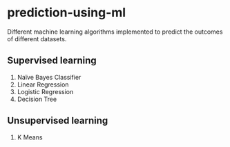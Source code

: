 # prediction-using-ml
Different machine learning algorithms implemented to predict the outcomes of different datasets.

## Supervised learning
1. Naïve Bayes Classifier
2. Linear Regression
3. Logistic Regression
4. Decision Tree

## Unsupervised learning
1. K Means
